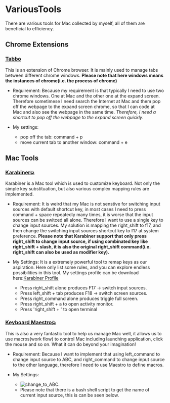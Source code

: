 # VariousTools
There are various tools for Mac collected by myself, all of them are beneficial to efficiency.

## Chrome Extensions

###	[Tabbo](https://chrome.google.com/webstore/detail/tabbo/hedbkonckghacebehjebpfknhdbobiko)
This is an extension of Chrome browser. It is mainly used to manage tabs between different chrome windows. 
**Please note that here windows means the instances of chrome(i.e. the process of chrome)**

* Requirement: Because my requirement is that typically I need to use two chrome windows. One at Mac and the other one at the expand screen. Therefore sometimese I need search the Internet at Mac and them pop off the webpage to the expand screen chrome, so that I can code at Mac and also see the webpage in the same time. 
*Therefore, I need a shortcut to pop off the webpage to the expand screen quickly*.

* My settings:
	* pop off the tab: command + p
	* move current tab to another window: command + e


## Mac Tools

### [Karabiner:collision:](https://github.com/tekezo/Karabiner-Elements)
Karabiner is a Mac tool which is used to customize keyboard. Not only the simple key substituation, but also various complex mapping rules are implemented. 

* Requirement: It is weird that my Mac is not senstive for switching input sources with default shortcut key, in most cases I need to press command + space repeatedly many times, it is worse that the input sources can be switced all alone.  Therefore I want to use a single key to change input sources. My solution is mapping the right_shift to f17, and then change the switching input sources shortcut key to f17 at system preference. 
**Please note that Karabiner support that only press right_shift to change input source, if using combinated key like right_shift + slash, it is also the original right_shift command(i.e. right_shift can also be used as modifier key).**

* My Settings: It is a extremely powerful tool to remap keys as our aspiration. Here only list some rules, and you can explore endless possibilities in this tool. My settings profile can be download here:[Karabiner Profile](https://github.com/gzrjzcx/VariousTools/blob/master/AlexSettings.json)
	* Press right_shift alone produces F17 -> switch input sources.
	* Press left_shift + tab produces F18 -> switch screen sources.
	* Press right_command alone produces triggle full screen.
	* Press right_shift + a to open activity monitor.
	* Press 'right_shift + \' to open terminal

### [Keyboard Maestro:collision:](https://www.keyboardmaestro.com/main/)
This is also a very fantastic tool to help us manage Mac well, it allows us to use macros(work flow) to control Mac including launching application, click the mouse and so on. What it can do beyond your imagination!

* Requirement: Because I want to implement that using left_command to change input source to ABC, and right_command to change input source to the other language, therefore I need to use Maestro to define macros.

* My Settings: 
	* ![change_to_ABC](https://github.com/gzrjzcx/VariousTools/blob/master/res/maestro.png|width=48). 
	* Please note that there is a bash shell script to get the name of current input source, this is can be seen below. 

















